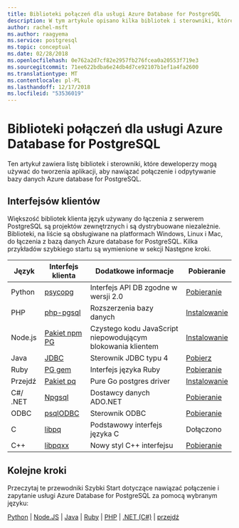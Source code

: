 ```yaml
---
title: Biblioteki połączeń dla usługi Azure Database for PostgreSQL
description: W tym artykule opisano kilka bibliotek i sterowniki, które deweloperzy mogą używać podczas kodowania aplikacji do nawiązywania połączeń i zapytań usługi Azure Database for PostgreSQL.
author: rachel-msft
ms.author: raagyema
ms.service: postgresql
ms.topic: conceptual
ms.date: 02/28/2018
ms.openlocfilehash: 0e762a2d7cf82e2957fb276fcea0a20553f719e3
ms.sourcegitcommit: 71ee622bdba6e24db4d7ce92107b1ef1a4fa2600
ms.translationtype: MT
ms.contentlocale: pl-PL
ms.lasthandoff: 12/17/2018
ms.locfileid: "53536019"
---
```

# <a name="connection-libraries-for-azure-database-for-postgresql"></a>Biblioteki połączeń dla usługi Azure Database for PostgreSQL
Ten artykuł zawiera listę bibliotek i sterowniki, które deweloperzy mogą używać do tworzenia aplikacji, aby nawiązać połączenie i odpytywanie bazy danych Azure database for PostgreSQL.

## <a name="client-interfaces"></a>Interfejsów klientów
Większość bibliotek klienta język używany do łączenia z serwerem PostgreSQL są projektów zewnętrznych i są dystrybuowane niezależnie. Biblioteki, na liście są obsługiwane na platformach Windows, Linux i Mac, do łączenia z bazą danych Azure database for PostgreSQL. Kilka przykładów szybkiego startu są wymienione w sekcji Następne kroki.

| **Język** | **Interfejs klienta** | **Dodatkowe informacje** | **Pobieranie** |
|--------------|----------------------------------------------------------------|-------------------------------------|--------------------------------------------------------------------|
| Python | [psycopg](http://initd.org/psycopg/) | Interfejs API DB zgodne w wersji 2.0 | [Pobieranie](http://initd.org/psycopg/download/) |
| PHP | [php-pgsql](https://secure.php.net/manual/en/book.pgsql.php) | Rozszerzenia bazy danych | [Instalowanie](https://secure.php.net/manual/en/pgsql.installation.php) |
| Node.js | [Pakiet npm PG](https://www.npmjs.com/package/pg) | Czystego kodu JavaScript niepowodującym blokowania klientem | [Instalowanie](https://www.npmjs.com/package/pg) |
| Java | [JDBC](https://jdbc.postgresql.org/) | Sterownik JDBC typu 4 | [Pobierz](https://jdbc.postgresql.org/download.html)  |
| Ruby | [PG gem](https://deveiate.org/code/pg/) | Interfejs języka Ruby | [Pobieranie](https://rubygems.org/downloads/pg-0.20.0.gem) |
| Przejdź | [Pakiet pq](https://godoc.org/github.com/lib/pq) | Pure Go postgres driver | [Instalowanie](https://github.com/lib/pq/blob/master/README.md) |
| C\#/ .NET | [Npgsql](https://www.npgsql.org/) | Dostawcy danych ADO.NET | [Pobieranie](https://www.microsoft.com/net/) |
| ODBC | [psqlODBC](https://odbc.postgresql.org/) | Sterownik ODBC | [Pobieranie](https://www.postgresql.org/ftp/odbc/versions/) |
| C | [libpq](https://www.postgresql.org/docs/9.6/static/libpq.html) | Podstawowy interfejs języka C | Dołączono |
| C++ | [libpqxx](http://pqxx.org/) | Nowy styl C++ interfejsu | [Pobieranie](http://pqxx.org/download/software/) |

## <a name="next-steps"></a>Kolejne kroki
Przeczytaj te przewodniki Szybki Start dotyczące nawiązać połączenie i zapytanie usługi Azure Database for PostgreSQL za pomocą wybranym języku:

[Python](./connect-python.md) | [Node.JS](./connect-nodejs.md) | [Java](./connect-java.md) | [Ruby](./connect-ruby.md) | [PHP](./connect-php.md)  |  [.NET (C#)](./connect-csharp.md) | [przejdź](./connect-go.md)

